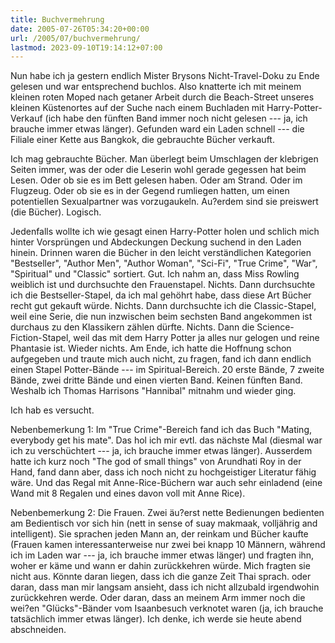 ```yaml
---
title: Buchvermehrung
date: 2005-07-26T05:34:20+00:00
url: /2005/07/buchvermehrung/
lastmod: 2023-09-10T19:14:12+07:00
---
```

Nun habe ich ja gestern endlich Mister Brysons Nicht-Travel-Doku zu Ende gelesen und war entsprechend buchlos. Also knatterte ich mit meinem kleinen roten Moped nach getaner Arbeit durch die Beach-Street unseres kleinen Küstenortes auf der Suche nach einem Buchladen mit Harry-Potter-Verkauf (ich habe den fünften Band immer noch nicht gelesen --- ja, ich brauche immer etwas länger). Gefunden ward ein Laden schnell --- die Filiale einer Kette aus Bangkok, die gebrauchte Bücher verkauft.

Ich mag gebrauchte Bücher. Man überlegt beim Umschlagen der klebrigen Seiten immer, was der oder die Leserin wohl gerade gegessen hat beim Lesen. Oder ob sie es im Bett gelesen haben. Oder am Strand. Oder im Flugzeug. Oder ob sie es in der Gegend rumliegen hatten, um einen potentiellen Sexualpartner was vorzugaukeln. Au?erdem sind sie preiswert (die Bücher). Logisch.

Jedenfalls wollte ich wie gesagt einen Harry-Potter holen und schlich mich hinter Vorsprüngen und Abdeckungen Deckung suchend in den Laden hinein. Drinnen waren die Bücher in den leicht verständlichen Kategorien "Bestseller", "Author Men", "Author Woman", "Sci-Fi", "True Crime", "War", "Spiritual" und "Classic" sortiert. Gut. Ich nahm an, dass Miss Rowling weiblich ist und durchsuchte den Frauenstapel. Nichts. Dann durchsuchte ich die Bestseller-Stapel, da ich mal gehöhrt habe, dass diese Art Bücher recht gut gekauft würde. Nichts. Dann durchsuchte ich die Classic-Stapel, weil eine Serie, die nun inzwischen beim sechsten Band angekommen ist durchaus zu den Klassikern zählen dürfte. Nichts. Dann die Science-Fiction-Stapel, weil das mit dem Harry Potter ja alles nur gelogen und reine Phantasie ist. Wieder nichts. Am Ende, ich hatte die Hoffnung schon aufgegeben und traute mich auch nicht, zu fragen, fand ich dann endlich einen Stapel Potter-Bände --- im Spiritual-Bereich. 20 erste Bände, 7 zweite Bände, zwei dritte Bände und einen vierten Band. Keinen fünften Band. Weshalb ich Thomas Harrisons "Hannibal" mitnahm und wieder ging.

Ich hab es versucht.

Nebenbemerkung 1: Im "True Crime"-Bereich fand ich das Buch "Mating, everybody get his mate". Das hol ich mir evtl. das nächste Mal (diesmal war ich zu verschüchtert --- ja, ich brauche immer etwas länger). Ausserdem hatte ich kurz noch "The god of small things" von Arundhati Roy in der Hand, fand dann aber, dass ich noch nicht zu hochgeistiger Literatur fähig wäre. Und das Regal mit Anne-Rice-Büchern war auch sehr einladend (eine Wand mit 8 Regalen und eines davon voll mit Anne Rice).

Nebenbemerkung 2: Die Frauen. Zwei äu?erst nette Bedienungen bedienten am Bedientisch vor sich hin (nett in sense of suay makmaak, volljährig and intelligent). Sie sprachen jeden Mann an, der reinkam und Bücher kaufte (Frauen kamen interessanterweise nur zwei bei knapp 10 Männern, während ich im Laden war --- ja, ich brauche immer etwas länger) und fragten ihn, woher er käme und wann er dahin zurückkehren würde. Mich fragten sie nicht aus. Könnte daran liegen, dass ich die ganze Zeit Thai sprach. oder daran, dass man mir langsam ansieht, dass ich nicht allzubald irgendwohin zurückkehren werde. Oder daran, dass an meinem Arm immer noch die wei?en "Glücks"-Bänder vom Isaanbesuch verknotet waren (ja, ich brauche tatsächlich immer etwas länger). Ich denke, ich werde sie heute abend abschneiden.
